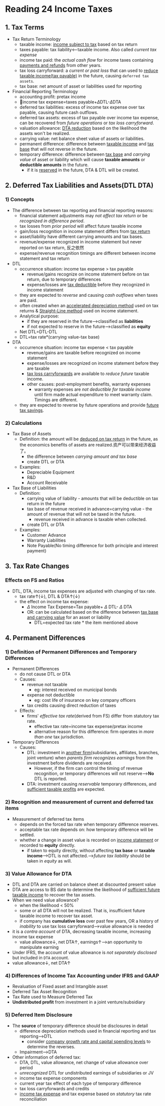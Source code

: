 # Reading 24 Income Taxes

## 1. Tax Terms

- Tax Return Terminology
  - taxable income: <u>income subject to tax</u> based on tax return
  - taxes payable: tax liability<--taxable income. Also called *current tax expense*
  - income tax paid: the *actual cash flow* for income taxes containing <u>payments and refunds</u> from other years.
  - tax loss carryforward: a *current or past loss* that can used to <u>reduce taxable income(tax payable)</u> in the future, causing `deferred tax assets`.
  - tax base: net amount of asset or liabilities used for reporting
- Financial Reporting Terminology
  - accounting profit: pretax income
  - 🌟income tax expense=taxes payable+$\Delta$DTL-$\Delta$DTA
  - deferred tax liabilities: excess of income tax expense over tax payable, causing future cash outflows.
  - deferred tax assets: excess of tax payable over income tax expense, can be recovered from *future operations* or *tax loss carryforward*.
  - valuation allowance: <u>DTA reduction</u> based on the likelihood the assets won't be realized.
  - carrying value: net balance sheet value of assets or liabilities.
  - permanent difference: difference between <u>taxable income</u> and <u>tax base</u> that will not reverse in the future.
  - temporary difference: difference between <u>tax base</u> and *carrying value* of asset or liability which will cause **taxable amounts** or **deductible amounts** in the future.
    - if it is <u>reserved</u> in the future, DTA & DTL will be created.

## 2. Deferred Tax Liabilities and Assets(DTL DTA)

### 1) Concepts

- The difference between tax reporting and financial reporting reasons:
  - financial statement adjustments may *not affect tax return* or be *recognized in difference period*.
  - tax losses from *prior period* will affect future taxable income
  - gain/loss recognition in income statement differs from <u>tax return</u>
  - asset/liability have different carrying amounts and tax bases.
  - revenue/expense recognized in income statement but never reported on tax return, 反之依然
  - expense/revenue recognition timings are different between income statement and tax return
- DTL
  - occurrence situation: income tax expense > tax payable
    - revenue/gains recognize on income statement before on tax return, due to temporary differences
    - expense/losses are <u>tax deductible</u> before they recognized in income statement
  - they are expected to *reverse* and causing *cash outflows* when taxes are paid.
  - often created when an <u>accelerated depreciation method</u> used on tax returns & <u>Straight-Line method</u> used on income statement.
  - Analytical purpose:
    - if they are reserved in the future-->classified as **liabilities**
    - if not expected to reserve in the future-->classified as **equity**
  - Net DTL=DTL-DTL
  - DTL=tax rate*(carrying value-tax base)
- DTA
  - occurrence situation: income tax expense < tax payable
    - revenue/gains are taxable before recognized on income statement
    - expense/losses are recognized on income statement before they are taxable
    - <u>tax loss carryforwards</u> are available to *reduce future* taxable income.
    - other causes: post-employment benefits, warranty expenses
      - warranty expenses are *not deductible for taxable income* until firm made actual expenditure to meet warranty claim. Timings are different.
  - they are expected to reverse by future operations and provide <u>future tax savings</u>.

### 2) Calculations

- Tax Base of Assets
  - Definition: the amount will be <u>deduced on tax return</u> in the future, as the economics benefits of assets are realized.资产可以带来经济收益了。
    - the difference between *carrying amount and tax base*
    - create DTL or DTA
  - Examples:
    - Depreciable Equipment
    - R&D
    - Account Receivable
- Tax Base of Liabilities
  - Definition: 
    - carrying value of liability - amounts that will be deductible on tax return in the future
    - tax base of revenue received in advance=carrying value -  the amount of revenue that will not be taxed in the future.
      - revenue received in advance is taxable when collected.
    - create DTL or DTA
  - Examples:
    - Customer Advance
    - Warranty Liabilities
    - Note Payable(No timing difference for both principle and interest payment)

## 3. Tax Rate Changes

### Effects on FS and Ratios

- DTL, DTA, income tax expenses are adjusted with changing of tax rate.
  - tax rate↑(↓), DTL & DTA↑(↓)
  - the effect on income tax expense:
    - $\Delta$ Income Tax Expense=Tax payable+ $\Delta$ DTL- $\Delta$ DTA
    - OR: can be calculated based on the difference between <u>tax base and carrying value</u> for an asset or liability
      - DTL=expected tax rate * the item mentioned above

## 4. Permanent Differences

### 1) Definition of Permanent Differences and Temporary Differences

- Permanent Differences
  - do not cause DTL or DTA
  - Causes:
    - revenue not taxable
      - eg: interest received on municipal bonds
    - expense not deductible
      - eg: cost life of insurance on key company officers
    - tax credits causing direct reduction of taxes
  - Effects:
    - firms' *effective tax rate*(derived from FS) differ from statutory tax rate.
      - effective tax rate=income tax expense/pretax income
      - alternative reason for this difference: firm operates in *more than one* tax jurisdiction.
- Temporary Differences
  - Causes:
    - DTL: investment in <u>another firm</u>(subsidiaries, affiliates, branches, joint venture) when *parents firm recognizes earnings* from the investment before dividends are received.
      - However, if the firm can control the timing of revenue recognition, or temporary differences will not reserve-->**No** DTL is reported.
    - DTA: investment causing *reservable* temporary differences, and <u>sufficient taxable profits</u> are expected.

### 2) Recognition and measurement of current and deferred tax items

- Measurement of deferred tax items
  - depends on the forced tax rate when temporary difference reserves.
  - acceptable tax rate depends on: how temporary difference will be settled.
  - whether a change in asset value is recorded on <u>income statement</u> or recorded to **equity** directly.
    - if taken to equity directly, without affecting **tax base** or **taxable income**-->DTL is not affected.-->*future tax liability* should be taken in *equity* as will.

### 3) Value Allowance for DTA

- DTL and DTA are carried on balance sheet at discounted present value
- DTA are access to BS date to determine the likelihood of <u>sufficient future taxable income</u> to recover the tax assets.
- When we need value allowance?
  - when the likelihood < 50%
  - some or all DTA will not be realized. That is, insufficient future taxable income to recover tax asset.
  - if company has **cumulative loss** over past few years, OR a history of *inability* to use tax loss carryforward-->value allowance is needed
- it is a *contra account* of DTA, decreasing taxable income, increasing income tax expense
  - value allowance↓, net DTA↑, earnings↑-->an opportunity to manipulate earning
- Under IFRS, the account of value allowance is *not separately disclosed* but included in `DTA` account.
- value allowance↓, net DTA↑

### 4) Differences of Income Tax Accounting under IFRS and GAAP

- Revaluation of Fixed asset and Intangible asset
- Deferred Tax Asset Recognition
- Tax Rate used to Measure Deferred Tax
- **Undistributed profit** from investment in a joint venture/subsidiary

### 5) Deferred Item Disclosure

- The **source** of temporary difference should be disclosures in detail
  - difference depreciation methods used in financial reporting and tax reporting-->DTL
    - consider <u>company growth rate and capital spending levels</u> to determine the reverses.
  - Impairment-->DTA
- Other information of deferred tax:
  - DTA, DTL, value allowance, net change of value allowance over period
  - *unrecognized* DTL for undistributed earnings of subsidiaries or JV
  - income tax expense components
  - current year tax effect of each type of temporary difference
  - tax loss carryforwards and credits
  - <u>income tax expense</u> and tax expense based on *statutory* tax rate reconciliation